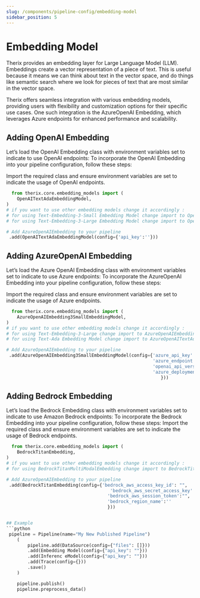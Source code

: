 ```yaml
---
slug: /components/pipeline-config/embedding-model
sidebar_position: 5
---
```


# Embedding Model


Therix provides an embedding layer for Large Language Model (LLM). Embeddings create a vector representation of a piece of text. This is useful because it means we can think about text in the vector space, and do things like semantic search where we look for pieces of text that are most similar in the vector space.

Therix offers seamless integration with various embedding models, providing users with flexibility and customization options for their specific use cases. One such integration is the AzureOpenAI Embedding, which leverages Azure endpoints for enhanced performance and scalability.

## Adding OpenAI Embedding

Let’s load the OpenAI Embedding class with environment variables set to indicate to use OpenAI endpoints:
To incorporate the OpenAI Embedding into your pipeline configuration, follow these steps:

Import the required class and ensure environment variables are set to indicate the usage of OpenAI endpoints.
```python
  from therix.core.embedding_models import (
    OpenAITextAdaEmbeddingModel,
)
# if you want to use other embedding models change it accordingly :
# for using Text-Embedding-3-Small Embedding Model change import to OpenAITextEmbedding3SmallEmbeddingModel 
# for using Text-Embedding-3-Large Embedding Model change import to OpenAITextEmbedding3LargeEmbeddingModel 

# Add AzureOpenAIEmbedding to your pipeline
 .add(OpenAITextAdaEmbeddingModel(config={'api_key':''}))
```


## Adding AzureOpenAI Embedding

Let’s load the Azure OpenAI Embedding class with environment variables set to indicate to use Azure endpoints:
To incorporate the AzureOpenAI Embedding into your pipeline configuration, follow these steps:

Import the required class and ensure environment variables are set to indicate the usage of Azure endpoints.
```python
  from therix.core.embedding_models import (
    AzureOpenAIEmbedding3SmallEmbeddingModel,
)
# if you want to use other embedding models change it accordingly :
# for using Text-Embedding-3-Large change import to AzureOpenAIEmbedding3LargeEmbeddingModel 
# for using Text-Ada Embedding Model change import to AzureOpenAITextAdaEmbeddingModel 

# Add AzureOpenAIEmbedding to your pipeline
 .add(AzureOpenAIEmbedding3SmallEmbeddingModel(config={'azure_api_key':'',
                                                       'azure_endpoint':'',
                                                       'openai_api_version':'',
                                                       'azure_deployment':''
                                                          }))
```

## Adding Bedrock Embedding
Let’s load the Bedrock Embedding class with environment variables set to indicate to use Amazon Bedrock endpoints:
To incorporate the Bedrock Embedding into your pipeline configuration, follow these steps:
Import the required class and ensure environment variables are set to indicate the usage of Bedrock endpoints.
```python
  from therix.core.embedding_models import (
    BedrockTitanEmbedding,
)
# if you want to use other embedding models change it accordingly :
# for using BedrockTitanMultiModalEmbedding change import to BedrockTitanMultiModalEmbedding 

# Add AzureOpenAIEmbedding to your pipeline
 .add(BedrockTitanEmbedding(config={'bedrock_aws_access_key_id': "",
                                       'bedrock_aws_secret_access_key':"",
                                      'bedrock_aws_session_token':"",
                                      'bedrock_region_name':''
                                      }))


## Example
```python
 pipeline = Pipeline(name="My New Published Pipeline")
    (
        pipeline.add(DataSource(config={"files": []}))
        .add(Embedding Model(config={"api_key": ""}))
        .add(Inferenc eModel(config={"api_key": ""}))
        .add(Trace(config={}))
        .save()
    )

    pipeline.publish()
    pipeline.preprocess_data()
```